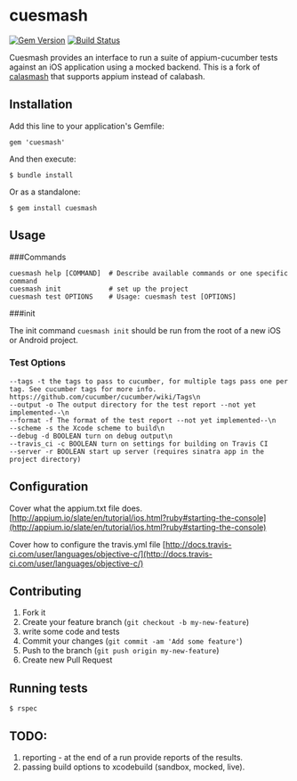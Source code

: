 cuesmash
========

[![Gem Version](https://badge.fury.io/rb/cuesmash.svg)](http://badge.fury.io/rb/cuesmash)
[![Build Status](https://magnum.travis-ci.com/ustwo/cuesmash.svg?token=jygZyQ1odWsnJPYYao3U)](https://magnum.travis-ci.com/ustwo/cuesmash)

Cuesmash provides an interface to run a suite of appium-cucumber tests against an iOS application using a mocked backend. This is a fork of [calasmash](https://github.com/ustwo/cuesmash) that supports appium instead of calabash.

## Installation
<!--
From the git repo:

    rake install

Once we get to a first release of them gem there will be a gem install -->

Add this line to your application's Gemfile:

    gem 'cuesmash'

And then execute:

    $ bundle install

Or as a standalone:

    $ gem install cuesmash



## Usage

###Commands

    cuesmash help [COMMAND]  # Describe available commands or one specific command
    cuesmash init            # set up the project
    cuesmash test OPTIONS    # Usage: cuesmash test [OPTIONS]

###init

The init command `cuesmash init` should be run from the root of a new iOS or Android project.

### Test Options

    --tags -t the tags to pass to cucumber, for multiple tags pass one per tag. See cucumber tags for more info. https://github.com/cucumber/cucumber/wiki/Tags\n
    --output -o The output directory for the test report --not yet implemented--\n
    --format -f The format of the test report --not yet implemented--\n
    --scheme -s the Xcode scheme to build\n
    --debug -d BOOLEAN turn on debug output\n
    --travis_ci -c BOOLEAN turn on settings for building on Travis CI
    --server -r BOOLEAN start up server (requires sinatra app in the project directory)

## Configuration

Cover what the appium.txt file does.
[http://appium.io/slate/en/tutorial/ios.html?ruby#starting-the-console](http://appium.io/slate/en/tutorial/ios.html?ruby#starting-the-console)

Cover how to configure the travis.yml file
[http://docs.travis-ci.com/user/languages/objective-c/](http://docs.travis-ci.com/user/languages/objective-c/)

## Contributing

1. Fork it
2. Create your feature branch (`git checkout -b my-new-feature`)
3. write some code and tests
4. Commit your changes (`git commit -am 'Add some feature'`)
5. Push to the branch (`git push origin my-new-feature`)
6. Create new Pull Request

## Running tests

    $ rspec

## TODO:

1. reporting - at the end of a run provide reports of the results.
2. passing build options to xcodebuild (sandbox, mocked, live).
